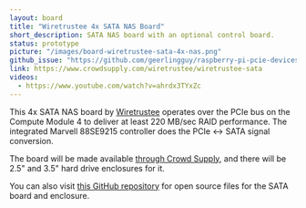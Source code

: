```yaml
---
layout: board
title: "Wiretrustee 4x SATA NAS Board"
short_description: SATA NAS board with an optional control board.
status: prototype
picture: "/images/board-wiretrustee-sata-4x-nas.png"
github_issue: "https://github.com/geerlingguy/raspberry-pi-pcie-devices/issues/25#issuecomment-769904055"
link: https://www.crowdsupply.com/wiretrustee/wiretrustee-sata
videos:
  - https://www.youtube.com/watch?v=ahrdx3TYxZc
---
```

This 4x SATA NAS board by [Wiretrustee](https://wiretrustee.com) operates over the PCIe bus on the Compute Module 4 to deliver at least 220 MB/sec RAID performance. The integrated Marvell 88SE9215 controller does the PCIe <-> SATA signal conversion.

The board will be made available [through Crowd Supply](https://www.crowdsupply.com/wiretrustee/wiretrustee-sata), and there will be 2.5" and 3.5" hard drive enclosures for it.

You can also visit [this GitHub repository](https://github.com/wiretrustee/cm4-sata-board) for open source files for the SATA board and enclosure.
